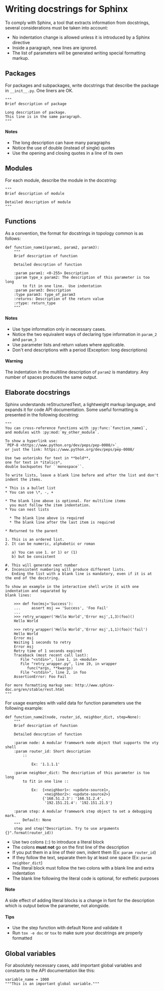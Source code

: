 # Writing docstrings for Sphinx

To comply with Sphinx, a tool that extracts information from docstrings,
several considerations must be taken into account:

-   No indentation change is allowed unless it is introduced by a Sphinx directive
-   Inside a paragraph, new lines are ignored.
-   The list of parameters will be generated writing special formatting markup.

## Packages

For packages and subpackages, write docstrings that describe the package
in `__init__.py`.  One liners are OK.

    """
    Brief description of package

    Long description of package.
    This line is in the same paragraph.
    """

#### Notes
- The long description can have many paragraphs
- Notice the use of double (instead of single) quotes
- Use the opening and closing quotes in a line of its own

## Modules

For each module, describe the module in the docstring:

    """
    Brief description of module

    Detailed description of module
    """

## Functions

As a convention, the format for docstrings in topology common is as follows:

    def function_name1(param1, param2, param3):
        """
        Brief description of function

        Detailed descrption of function

        :param param1: <0-255> Description
        :param type_x param2: The description of this parameter is too long
            to fit in one line.  Use indentation
        :param param3: Description
        :type param3: type_of_param3
        :returns: Description of the return value
        :rtype: return_type
        """

#### Notes
- Use type information only in necessary cases.
- Notice the two equivalent ways of declaring type information in `param_2` and `param_3`
- Use parameter lists and return values where applicable.
- Don't end descriptions with a period (Exception: long descriptions)

#### Warning
The indentation in the multiline description of `param2` is
mandatory. Any number of spaces produces the same output.


## Elaborate docstrings
Sphinx understands reStructuredText, a lightweight markup language, and expands it for code API
documentation.  Some useful formatting is presented in the following docstring:

    """
    You can cross-reference functions with :py:func:`function_name1`,
    and modules with :py:mod:`my_other_module`.

    To show a hyperlink use:
    `PEP-8 <https://www.python.org/dev/peps/pep-0008/>`_
    or just the link: https://www.python.org/dev/peps/pep-0008/

    Use two asterisks for text in **bold**,
    one for text in *italics*,
    double backquotes for ``monospace``.

    To write lists, leave a blank line before and after the list and don't indent the items.

    * This is a bullet list
    * You can use \*, -, +

    * The blank line above is optional. For multiline items
      you must follow the item indentation.
    * You can nest lists

      * The blank line above is required
      * The blank line after the last item is required

    * Returned to the parent

    1. This is an ordered list.
    2. It can be numeric, alphabetic or roman

       a) You can use 1. or 1) or (1)
       b) but be consistent

    #. This will generate next number
    #. Inconsistent numbering will produce different lists.
       Ending the list with a blank line is mandatory, even if it is at the end of the docstring.

    To show an example in the interactive shell write it with one indentation and separated by
    blank lines:

        >>> def foo(msj='Success'):
        ...     assert msj == 'Success', 'Foo Fail'
        ...
        >>> retry_wrapper('Hello World','Error msj',1,3)(foo)()
        Hello World

        >>> retry_wrapper('Hello World','Error msj',1,1)(foo)('fail')
        Hello World
        Error msj
        Waiting 1 seconds to retry
        Error msj
        Retry time of 1 seconds expired
        Traceback (most recent call last):
           File "<stdin>", line 1, in <module>
           File "retry_wrapper.py", line 19, in wrapper
              func(*args, **kwargs)
           File "<stdin>", line 2, in foo
        AssertionError: Foo Fail

    For more formatting markup see: http://www.sphinx-doc.org/en/stable/rest.html
    """

For usage examples with valid data for function parameters use the following example:

    def function_name2(node, router_id, neighbor_dict, step=None):
        """
        Brief description of function

        Detailed descrption of function

        :param node: A modular framework node object that supports the vty shell
        :param router_id: Short description
            ::

                Ex: '1.1.1.1'

        :param neighbor_dict: The description of this parameter is too long
            to fit in one line ::

                Ex:  {<neighbor1>: <update-source1>,
                      <neighbor2>: <update-source2>}
                     {'168.51.2.3': '168.51.2.4',
                      '192.151.21.4': '192.151.21.5'}

        :param step: A modular framework step object to set a debugging mark.
            Default: None
        """
        step and step("Description. Try to use arguments {}".format(router_id))

- Use two colons (::) to introduce a literal block
- The colons **must not** go on the first line of the description
- If you put them in a line of their own, indent them (Ex: `param router_id`)
- If they follow the text, separate them by at least one space (Ex: `param neighbor_dict`)
- The literal block must follow the two colons with a blank line and extra indentation
- The blank line following the literal code is optional, for esthetic purposes

#### Note
A side effect of adding literal blocks is a change in font for the description
which is output below the parameter, not alongside.

#### Tips
- Use the step function with default None and validate it
- Run `tox -e doc` or `tox` to make sure your docstrings are properly formatted


## Global variables

For absolutely necessary cases, add important global variables and constants to the API
documentation like this:

    variable_name = 1000
    """This is an important global variable."""
